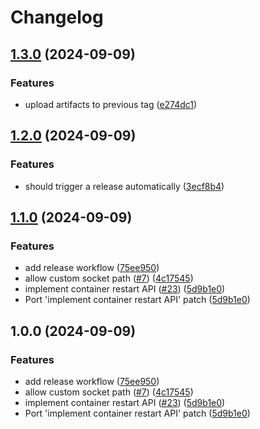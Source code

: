 # Changelog

## [1.3.0](https://github.com/coderbirju/finch-daemon/compare/v1.2.0...v1.3.0) (2024-09-09)


### Features

* upload artifacts to previous tag ([e274dc1](https://github.com/coderbirju/finch-daemon/commit/e274dc1f3c8526b37b2a95919485808de058b0ff))

## [1.2.0](https://github.com/coderbirju/finch-daemon/compare/v1.1.0...v1.2.0) (2024-09-09)


### Features

* should trigger a release automatically ([3ecf8b4](https://github.com/coderbirju/finch-daemon/commit/3ecf8b46672ba0ae329f55361e2ddb0adeb047ff))

## [1.1.0](https://github.com/coderbirju/finch-daemon/compare/v1.0.0...v1.1.0) (2024-09-09)


### Features

* add release workflow ([75ee950](https://github.com/coderbirju/finch-daemon/commit/75ee9505ef1dbdf75bbfc8f9c8494576166c2535))
* allow custom socket path ([#7](https://github.com/coderbirju/finch-daemon/issues/7)) ([4c17545](https://github.com/coderbirju/finch-daemon/commit/4c1754576d5beb3bd6b12e36893a588b2bb95825))
* implement container restart API ([#23](https://github.com/coderbirju/finch-daemon/issues/23)) ([5d9b1e0](https://github.com/coderbirju/finch-daemon/commit/5d9b1e0f4e1565fd374b0f0941f373a094dc749c))
* Port 'implement container restart API' patch ([5d9b1e0](https://github.com/coderbirju/finch-daemon/commit/5d9b1e0f4e1565fd374b0f0941f373a094dc749c))

## 1.0.0 (2024-09-09)


### Features

* add release workflow ([75ee950](https://github.com/coderbirju/finch-daemon/commit/75ee9505ef1dbdf75bbfc8f9c8494576166c2535))
* allow custom socket path ([#7](https://github.com/coderbirju/finch-daemon/issues/7)) ([4c17545](https://github.com/coderbirju/finch-daemon/commit/4c1754576d5beb3bd6b12e36893a588b2bb95825))
* implement container restart API ([#23](https://github.com/coderbirju/finch-daemon/issues/23)) ([5d9b1e0](https://github.com/coderbirju/finch-daemon/commit/5d9b1e0f4e1565fd374b0f0941f373a094dc749c))
* Port 'implement container restart API' patch ([5d9b1e0](https://github.com/coderbirju/finch-daemon/commit/5d9b1e0f4e1565fd374b0f0941f373a094dc749c))
